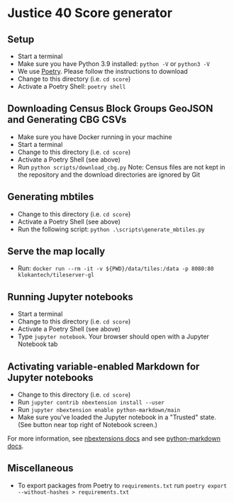 # Justice 40 Score generator

## Setup

- Start a terminal
- Make sure you have Python 3.9 installed: `python -V` or `python3 -V`
- We use [Poetry](https://python-poetry.org/). Please follow the instructions to download
- Change to this directory (i.e. `cd score`)
- Activate a Poetry Shell: `poetry shell`

## Downloading Census Block Groups GeoJSON and Generating CBG CSVs

- Make sure you have Docker running in your machine
- Start a terminal
- Change to this directory (i.e. `cd score`)
- Activate a Poetry Shell (see above)
- Run `python scripts/download_cbg.py`
  Note: Census files are not kept in the repository and the download directories are ignored by Git

## Generating mbtiles

- Change to this directory (i.e. `cd score`)
- Activate a Poetry Shell (see above)
- Run the following script: `python .\scripts\generate_mbtiles.py`

## Serve the map locally

- Run: `docker run --rm -it -v ${PWD}/data/tiles:/data -p 8080:80 klokantech/tileserver-gl`

## Running Jupyter notebooks

- Start a terminal
- Change to this directory (i.e. `cd score`)
- Activate a Poetry Shell (see above)
- Type `jupyter notebook`. Your browser should open with a Jupyter Notebook tab

## Activating variable-enabled Markdown for Jupyter notebooks

- Change to this directory (i.e. `cd score`)
- Run `jupyter contrib nbextension install --user`
- Run `jupyter nbextension enable python-markdown/main`
- Make sure you've loaded the Jupyter notebook in a "Trusted" state. (See button near
  top right of Notebook screen.)

For more information, see [nbextensions docs](https://jupyter-contrib-nbextensions.readthedocs.io/en/latest/install.html) and
see [python-markdown docs](https://github.com/ipython-contrib/jupyter_contrib_nbextensions/tree/master/src/jupyter_contrib_nbextensions/nbextensions/python-markdown).

## Miscellaneous

- To export packages from Poetry to `requirements.txt` run `poetry export --without-hashes > requirements.txt`
